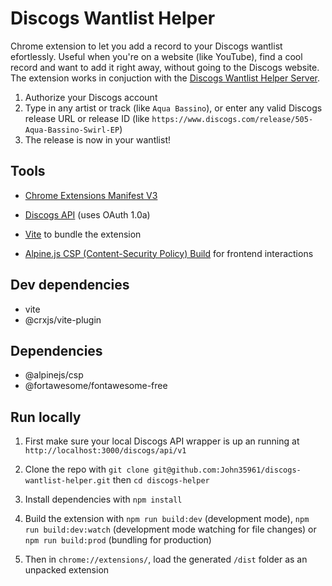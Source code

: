 # Discogs Wantlist Helper

Chrome extension to let you add a record to your Discogs wantlist efortlessly. Useful when you're on a website (like YouTube), find a cool record and want to add it right away, without going to the Discogs website. The extension works in conjuction with the [Discogs Wantlist Helper Server](https://github.com/John35961/discogs-wantlist-helper-server).

1. Authorize your Discogs account
2. Type in any artist or track (like `Aqua Bassino`), or enter any valid Discogs release URL or release ID (like `https://www.discogs.com/release/505-Aqua-Bassino-Swirl-EP`)
3. The release is now in your wantlist!

## Tools

* [Chrome Extensions Manifest V3](https://developer.chrome.com/docs/extensions/develop/migrate/what-is-mv3?hl=fr)

* [Discogs API](https://api.discogs.com/) (uses OAuth 1.0a)

* [Vite](https://vite.dev/) to bundle the extension

* [Alpine.js CSP (Content-Security Policy) Build](https://alpinejs.dev/advanced/csp) for frontend interactions

## Dev dependencies

* vite
* @crxjs/vite-plugin

## Dependencies

* @alpinejs/csp
* @fortawesome/fontawesome-free

## Run locally

1. First make sure your local Discogs API wrapper is up an running at `http://localhost:3000/discogs/api/v1`

2. Clone the repo with `git clone git@github.com:John35961/discogs-wantlist-helper.git` then `cd discogs-helper`

3. Install dependencies with `npm install`

4. Build the extension with `npm run build:dev` (development mode), `npm run build:dev:watch` (development mode watching for file changes) or `npm run build:prod` (bundling for production)

5. Then in `chrome://extensions/`, load the generated `/dist` folder as an unpacked extension
